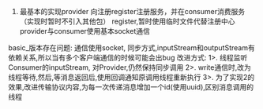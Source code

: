 1. 最基本的实现provider 向注册register注册服务，并在consumer消费服务（实现时暂时不引入其他包）
    register,暂时使用临时文件代替注册中心
    provider与consumer使用基本socket通信

basic_版本存在问题:
通信使用socket, 同步方式,inputStream和outputStream有依赖关系,所以当有多个客户端通信的时候可能会出bug
改进方式:
1>. 线程监听Consumer的inputStream, 对Provider,仍然保持同步调用
2>. write通信时,改为线程等待,然后,等消息返回后,使用回调通知原调用线程重新执行
3>. 为了实现2的效果,改进传输协议内容,为每一次传递消息增加一个id(使用uuid),区别消息调用的线程
 

